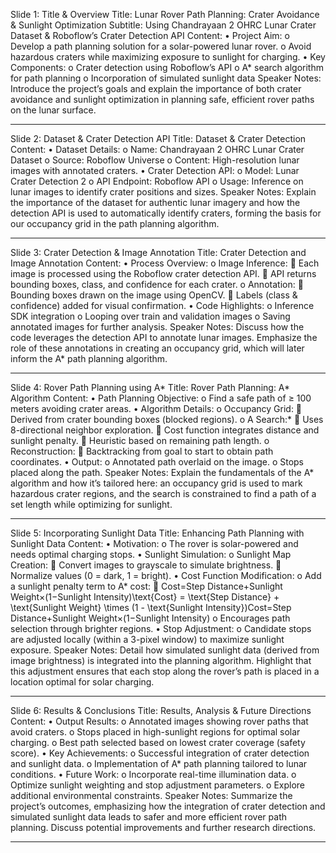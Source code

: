 Slide 1: Title & Overview
Title: Lunar Rover Path Planning: Crater Avoidance & Sunlight Optimization
Subtitle: Using Chandrayaan 2 OHRC Lunar Crater Dataset & Roboflow’s Crater Detection API
Content:
•	Project Aim:
o	Develop a path planning solution for a solar-powered lunar rover.
o	Avoid hazardous craters while maximizing exposure to sunlight for charging.
•	Key Components:
o	Crater detection using Roboflow’s API
o	A* search algorithm for path planning
o	Incorporation of simulated sunlight data
Speaker Notes:
Introduce the project’s goals and explain the importance of both crater avoidance and sunlight optimization in planning safe, efficient rover paths on the lunar surface.
________________________________________
Slide 2: Dataset & Crater Detection API
Title: Dataset & Crater Detection
Content:
•	Dataset Details:
o	Name: Chandrayaan 2 OHRC Lunar Crater Dataset
o	Source: Roboflow Universe
o	Content: High-resolution lunar images with annotated craters.
•	Crater Detection API:
o	Model: Lunar Crater Detection 2
o	API Endpoint: Roboflow API
o	Usage: Inference on lunar images to identify crater positions and sizes.
Speaker Notes:
Explain the importance of the dataset for authentic lunar imagery and how the detection API is used to automatically identify craters, forming the basis for our occupancy grid in the path planning algorithm.
________________________________________
Slide 3: Crater Detection & Image Annotation
Title: Crater Detection and Image Annotation
Content:
•	Process Overview:
o	Image Inference:
	Each image is processed using the Roboflow crater detection API.
	API returns bounding boxes, class, and confidence for each crater.
o	Annotation:
	Bounding boxes drawn on the image using OpenCV.
	Labels (class & confidence) added for visual confirmation.
•	Code Highlights:
o	Inference SDK integration
o	Looping over train and validation images
o	Saving annotated images for further analysis.
Speaker Notes:
Discuss how the code leverages the detection API to annotate lunar images. Emphasize the role of these annotations in creating an occupancy grid, which will later inform the A* path planning algorithm.
________________________________________
Slide 4: Rover Path Planning using A*
Title: Rover Path Planning: A* Algorithm
Content:
•	Path Planning Objective:
o	Find a safe path of ≥ 100 meters avoiding crater areas.
•	Algorithm Details:
o	Occupancy Grid:
	Derived from crater bounding boxes (blocked regions).
o	A Search:*
	Uses 8-directional neighbor exploration.
	Cost function integrates distance and sunlight penalty.
	Heuristic based on remaining path length.
o	Reconstruction:
	Backtracking from goal to start to obtain path coordinates.
•	Output:
o	Annotated path overlaid on the image.
o	Stops placed along the path.
Speaker Notes:
Explain the fundamentals of the A* algorithm and how it’s tailored here: an occupancy grid is used to mark hazardous crater regions, and the search is constrained to find a path of a set length while optimizing for sunlight.
________________________________________
Slide 5: Incorporating Sunlight Data
Title: Enhancing Path Planning with Sunlight Data
Content:
•	Motivation:
o	The rover is solar-powered and needs optimal charging stops.
•	Sunlight Simulation:
o	Sunlight Map Creation:
	Convert images to grayscale to simulate brightness.
	Normalize values (0 = dark, 1 = bright).
•	Cost Function Modification:
o	Add a sunlight penalty term to A* cost:
	Cost=Step Distance+Sunlight Weight×(1−Sunlight Intensity)\text{Cost} = \text{Step Distance} + \text{Sunlight Weight} \times (1 - \text{Sunlight Intensity})Cost=Step Distance+Sunlight Weight×(1−Sunlight Intensity)
o	Encourages path selection through brighter regions.
•	Stop Adjustment:
o	Candidate stops are adjusted locally (within a 3-pixel window) to maximize sunlight exposure.
Speaker Notes:
Detail how simulated sunlight data (derived from image brightness) is integrated into the planning algorithm. Highlight that this adjustment ensures that each stop along the rover’s path is placed in a location optimal for solar charging.
________________________________________
Slide 6: Results & Conclusions
Title: Results, Analysis & Future Directions
Content:
•	Output Results:
o	Annotated images showing rover paths that avoid craters.
o	Stops placed in high-sunlight regions for optimal solar charging.
o	Best path selected based on lowest crater coverage (safety score).
•	Key Achievements:
o	Successful integration of crater detection and sunlight data.
o	Implementation of A* path planning tailored to lunar conditions.
•	Future Work:
o	Incorporate real-time illumination data.
o	Optimize sunlight weighting and stop adjustment parameters.
o	Explore additional environmental constraints.
Speaker Notes:
Summarize the project’s outcomes, emphasizing how the integration of crater detection and simulated sunlight data leads to safer and more efficient rover path planning. Discuss potential improvements and further research directions.
________________________________________
